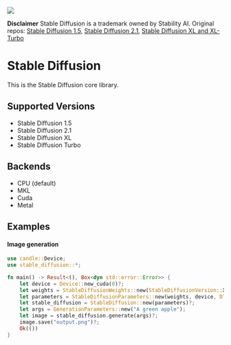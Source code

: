 [![](https://dcbadge.vercel.app/api/server/rzaesS82MT)](https://discord.gg/rzaesS82MT)

**Disclaimer** Stable Diffusion is a trademark owned by Stability AI. Original repos: [Stable Diffusion 1.5](https://github.com/runwayml/stable-diffusion), [Stable Diffusion 2.1](https://github.com/Stability-AI/stablediffusion), [Stable Diffusion XL and XL-Turbo](https://github.com/Stability-AI/stablediffusion)

# Stable Diffusion

This is the Stable Diffusion core library.

## Supported Versions

* Stable Diffusion 1.5
* Stable Diffusion 2.1
* Stable Diffusion XL
* Stable Diffusion Turbo

## Backends

* CPU (default)
* MKL
* Cuda 
* Metal

## Examples

#### Image generation

```rust
use candle::Device;
use stable_diffusion::*;

fn main() -> Result<(), Box<dyn std::error::Error>> {
    let device = Device::new_cuda(0)?;
    let weights = StableDiffusionWeights::new(StableDiffusionVersion::XL, DType::F32);
    let parameters = StableDiffusionParameters::new(weights, device, DType::F16)?;
    let stable_diffusion = StableDiffusion::new(parameters)?;
    let args = GenerationParameters::new("A green apple");
    let image = stable_diffusion.generate(args)?;
    image.save("output.png")?;
    Ok(())
}
```
